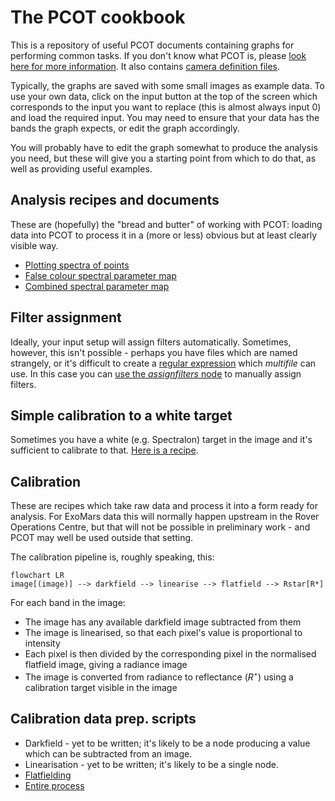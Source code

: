 # The PCOT cookbook

This is a repository of useful PCOT documents containing graphs for performing
common tasks. If you don't know what PCOT is, please
[look here for more information](pcot.md). It also 
contains [camera definition files](cameras/index.md).

Typically, the graphs are saved with some small images as
example data. To use your own data, click on the input button at the top of
the screen which corresponds to the input you want to replace (this is almost
always input 0) and load the required input. You may need to ensure that your
data has the bands the graph expects, or edit the graph accordingly.

You will probably have to edit the graph somewhat to produce the
analysis you need, but these will give you a starting point from
which to do that, as well as providing useful examples.

## Analysis recipes and documents

These are (hopefully) the "bread and butter" of working with PCOT: loading
data into PCOT to process it in a (more or less) obvious 
but at least clearly visible way.

* [Plotting spectra of points](recipes/spectrum.md)
* [False colour spectral parameter map](recipes/parametermap.md)
* [Combined spectral parameter map](recipes/combined.md)

## Filter assignment

Ideally, your input setup will assign filters automatically. Sometimes,
however, this isn't possible - perhaps you have files which are 
named strangely, or it's difficult to create a
[regular expression](https://au-exomars.github.io/PCOT/userguide/multifile/#which-image-is-which-filter-setting-a-file-pattern)
which *multifile* can use. In this case you can
[use the *assignfilters* node](recipes/assignfilters.md) to manually assign filters.

## Simple calibration to a white target

Sometimes you have a white (e.g. Spectralon) target in the image
and it's sufficient to calibrate to that. 
[Here is a recipe](recipes/spectralon.md).


## Calibration

These are recipes which take raw data and process it
into a form ready for analysis. For ExoMars data this will normally
happen upstream in the Rover Operations Centre, but that will
not be possible in preliminary work - and PCOT may well be used outside
that setting.

The calibration pipeline is, roughly
speaking, this:

```mermaid
flowchart LR
image[(image)] --> darkfield --> linearise --> flatfield --> Rstar[R*]
```
For each band in the image:

* The image has any available darkfield image subtracted from them
* The image is linearised, so that each pixel's value is proportional to intensity
* Each pixel is then divided by the corresponding pixel in the normalised flatfield image, giving a radiance image
* The image is converted from radiance to reflectance ($R^{\star}$) using a calibration target visible in the image


## Calibration data prep. scripts

* Darkfield - yet to be written; it's likely to be a node producing a value which can be subtracted from an image.
* Linearisation - yet to be written; it's likely to be a single node.
* [Flatfielding](recipes/flatfield.md)
* [Entire process](recipes/calibration.md)

